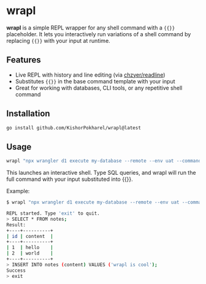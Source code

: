 # wrapl

**wrapl** is a simple REPL wrapper for any shell command with a `{{}}` placeholder. It lets you interactively run variations of a shell command by replacing `{{}}` with your input at runtime.

## Features

- Live REPL with history and line editing (via [chzyer/readline](https://github.com/chzyer/readline))
- Substitutes `{{}}` in the base command template with your input
- Great for working with databases, CLI tools, or any repetitive shell command

## Installation

```bash
go install github.com/KishorPokharel/wrapl@latest
```

## Usage

```bash
wrapl "npx wrangler d1 execute my-database --remote --env uat --command \"{{}}\""
```
This launches an interactive shell. Type SQL queries, and wrapl will run the full command with your input substituted into {{}}.

Example:

```bash
$ wrapl "npx wrangler d1 execute my-database --remote --env uat --command \"{{}}\""

REPL started. Type 'exit' to quit.
> SELECT * FROM notes;
Result:
+----+----------+
| id | content  |
+----+----------+
| 1  | hello    |
| 2  | world    |
+----+----------+
> INSERT INTO notes (content) VALUES ('wrapl is cool');
Success
> exit
```
